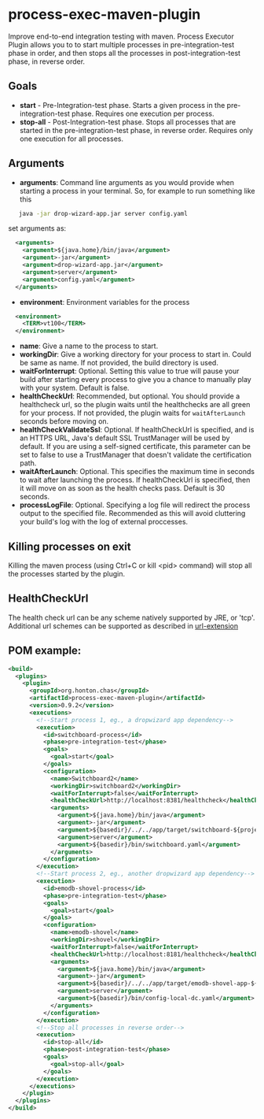 process-exec-maven-plugin
=========================

Improve end-to-end integration testing with maven. Process Executor Plugin allows you to to start multiple processes in pre-integration-test phase in order, and then stops all the processes in post-integration-test phase, in reverse order. 

## Goals
* __start__ - Pre-Integration-test phase. Starts a given process in the pre-integration-test phase. Requires one execution per process.
* __stop-all__ - Post-Integration-test phase. Stops all processes that are started in the pre-integration-test phase, in reverse order. Requires only one execution for all processes. 

## Arguments
* __arguments__: Command line arguments as you would provide when starting a process in your terminal. So, for example to run something like this
```bash
   java -jar drop-wizard-app.jar server config.yaml
```
   set arguments as:
    
```xml
  <arguments>
    <argument>${java.home}/bin/java</argument>
    <argument>-jar</argument>
    <argument>drop-wizard-app.jar</argument>
    <argument>server</argument>
    <argument>config.yaml</argument>
  </arguments>
```
* __environment__: Environment variables for the process
```xml
  <environment>
    <TERM>vt100</TERM>
  </environment>
```
* __name__: Give a name to the process to start.
* __workingDir__: Give a working directory for your process to start in. Could be same as name. If not provided, the build directory is used.
* __waitForInterrupt__: Optional. Setting this value to true will pause your build after starting every process to give you a chance to manually play with your system. Default is false.
* __healthCheckUrl__: Recommended, but optional. You should provide a healthcheck url, so the plugin waits until the healthchecks are all green for your process. If not provided, the plugin waits for `waitAfterLaunch` seconds before moving on.
* __healthCheckValidateSsl__: Optional.  If healthCheckUrl is specified, and is an HTTPS URL, Java's default SSL TrustManager will be used by default.  If you are using a self-signed certificate, this parameter can be set to false to use a TrustManager that doesn't validate the certification path.
* __waitAfterLaunch__: Optional. This specifies the maximum time in seconds to wait after launching the process. If healthCheckUrl is specified, then it will move on as soon as the health checks pass. Default is 30 seconds.
* __processLogFile__: Optional. Specifying a log file will redirect the process output to the specified file. Recommended as this will avoid cluttering your build's log with the log of external proccesses.

## Killing processes on exit
Killing the maven process (using Ctrl+C or kill \<pid> command) will stop all the processes started by the plugin.

## HealthCheckUrl
The health check url can be any scheme natively supported by JRE, or 'tcp'.  Additional url schemes can be supported as described in [url-extension](https://github.com/chonton/url-extension)

## POM example:
```xml
<build>
  <plugins>
    <plugin>
      <groupId>org.honton.chas</groupId>
      <artifactId>process-exec-maven-plugin</artifactId>
      <version>0.9.2</version>
      <executions>
        <!--Start process 1, eg., a dropwizard app dependency-->
        <execution>
          <id>switchboard-process</id>
          <phase>pre-integration-test</phase>
          <goals>
            <goal>start</goal>
          </goals>
          <configuration>
            <name>Switchboard2</name>
            <workingDir>switchboard2</workingDir>
            <waitForInterrupt>false</waitForInterrupt>
            <healthCheckUrl>http://localhost:8381/healthcheck</healthCheckUrl>
            <arguments>
              <argument>${java.home}/bin/java</argument>
              <argument>-jar</argument>
              <argument>${basedir}/../../app/target/switchboard-${project.version}.jar</argument>
              <argument>server</argument>
              <argument>${basedir}/bin/switchboard.yaml</argument>
            </arguments>
          </configuration>
        </execution>
        <!--Start process 2, eg., another dropwizard app dependency-->
        <execution>
          <id>emodb-shovel-process</id>
          <phase>pre-integration-test</phase>
          <goals>
            <goal>start</goal>
          </goals>
          <configuration>
            <name>emodb-shovel</name>
            <workingDir>shovel</workingDir>
            <waitForInterrupt>false</waitForInterrupt>
            <healthCheckUrl>http://localhost:8181/healthcheck</healthCheckUrl>
            <arguments>
              <argument>${java.home}/bin/java</argument>
              <argument>-jar</argument>
              <argument>${basedir}/../../app/target/emodb-shovel-app-${project.version}.jar</argument>
              <argument>server</argument>
              <argument>${basedir}/bin/config-local-dc.yaml</argument>
            </arguments>
          </configuration>
        </execution>
        <!--Stop all processes in reverse order-->
        <execution>
          <id>stop-all</id>
          <phase>post-integration-test</phase>
          <goals>
            <goal>stop-all</goal>
          </goals>
        </execution>
      </executions>
    </plugin>
  </plugins>
</build>
```
